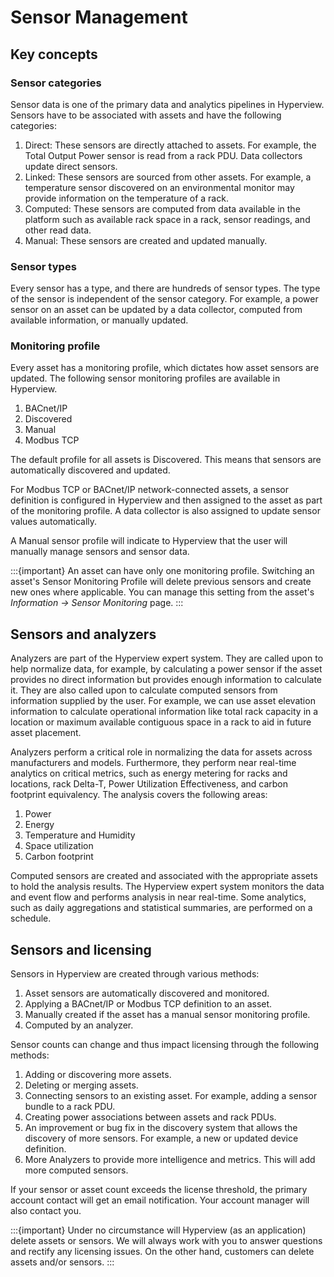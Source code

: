 # Sensor Management

## Key concepts

### Sensor categories

Sensor data is one of the primary data and analytics pipelines in Hyperview. Sensors have to be associated with assets and have the following categories:

1. Direct: These sensors are directly attached to assets. For example, the Total Output Power sensor is read from a rack PDU. Data collectors update direct sensors.
2. Linked: These sensors are sourced from other assets. For example, a temperature sensor discovered on an environmental monitor may provide information on the temperature of a rack.
3. Computed: These sensors are computed from data available in the platform such as available rack space in a rack, sensor readings, and other read data.
4. Manual: These sensors are created and updated manually.

### Sensor types

Every sensor has a type, and there are hundreds of sensor types. The type of the sensor is independent of the sensor category. For example, a power sensor on an asset can be updated by a data collector, computed from available information, or manually updated.

### Monitoring profile

Every asset has a monitoring profile, which dictates how asset sensors are updated. The following sensor monitoring profiles are available in Hyperview.

1. BACnet/IP
2. Discovered
3. Manual
4. Modbus TCP

The default profile for all assets is Discovered. This means that sensors are automatically discovered and updated.

For Modbus TCP or BACnet/IP network-connected assets, a sensor definition is configured in Hyperview and then assigned to the asset as part of the monitoring profile. A data collector is also assigned to update sensor values automatically.

A Manual sensor profile will indicate to Hyperview that the user will manually manage sensors and sensor data.

:::{important}
An asset can have only one monitoring profile. Switching an asset's Sensor Monitoring Profile will delete previous sensors and create new ones where applicable. You can manage this setting from the asset's *Information -> Sensor Monitoring* page.
:::

## Sensors and analyzers

Analyzers are part of the Hyperview expert system. They are called upon to help normalize data, for example, by calculating a power sensor if the asset provides no direct information but provides enough information to calculate it. They are also called upon to calculate computed sensors from information supplied by the user. For example, we can use asset elevation information to calculate operational information like total rack capacity in a location or maximum available contiguous space in a rack to aid in future asset placement.

Analyzers perform a critical role in normalizing the data for assets across manufacturers and models. Furthermore, they perform near real-time analytics on critical metrics, such as energy metering for racks and locations, rack Delta-T, Power Utilization Effectiveness, and carbon footprint equivalency. The analysis covers the following areas:

1. Power
2. Energy
3. Temperature and Humidity
4. Space utilization
5. Carbon footprint

Computed sensors are created and associated with the appropriate assets to hold the analysis results. The Hyperview expert system monitors the data and event flow and performs analysis in near real-time. Some analytics, such as daily aggregations and statistical summaries, are performed on a schedule.

## Sensors and licensing

Sensors in Hyperview are created through various methods:

1. Asset sensors are automatically discovered and monitored.
2. Applying a BACnet/IP or Modbus TCP definition to an asset.
3. Manually created if the asset has a manual sensor monitoring profile.
4. Computed by an analyzer.

Sensor counts can change and thus impact licensing through the following methods:

1. Adding or discovering more assets.
2. Deleting or merging assets.
3. Connecting sensors to an existing asset. For example, adding a sensor bundle to a rack PDU.
4. Creating power associations between assets and rack PDUs.
5. An improvement or bug fix in the discovery system that allows the discovery of more sensors. For example, a new or updated device definition.
6. More Analyzers to provide more intelligence and metrics. This will add more computed sensors.

If your sensor or asset count exceeds the license threshold, the primary account contact will get an email notification. Your account manager will also contact you.

:::{important}
Under no circumstance will Hyperview (as an application) delete assets or sensors. We will always work with you to answer questions and rectify any licensing issues. On the other hand, customers can delete assets and/or sensors.
:::
